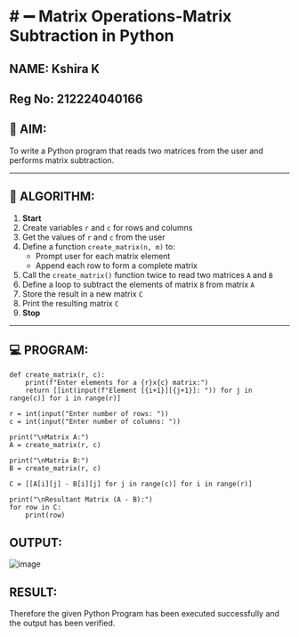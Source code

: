 # # ➖ Matrix Operations-Matrix Subtraction in Python
## NAME: Kshira K
## Reg No: 212224040166
## 🎯 AIM:
To write a Python program that reads two matrices from the user and performs matrix subtraction.

---

## 🧠 ALGORITHM:

1. **Start**
2. Create variables `r` and `c` for rows and columns
3. Get the values of `r` and `c` from the user
4. Define a function `create_matrix(n, m)` to:
   - Prompt user for each matrix element
   - Append each row to form a complete matrix
5. Call the `create_matrix()` function twice to read two matrices `A` and `B`
6. Define a loop to subtract the elements of matrix `B` from matrix `A`
7. Store the result in a new matrix `C`
8. Print the resulting matrix `C`
9. **Stop**

---

## 💻 PROGRAM:
```
def create_matrix(r, c):
    print(f"Enter elements for a {r}x{c} matrix:")
    return [[int(input(f"Element [{i+1}][{j+1}]: ")) for j in range(c)] for i in range(r)]

r = int(input("Enter number of rows: "))
c = int(input("Enter number of columns: "))

print("\nMatrix A:")
A = create_matrix(r, c)

print("\nMatrix B:")
B = create_matrix(r, c)

C = [[A[i][j] - B[i][j] for j in range(c)] for i in range(r)]

print("\nResultant Matrix (A - B):")
for row in C:
    print(row)
```

## OUTPUT:
![image](https://github.com/user-attachments/assets/4d1f77c6-9a40-4cc1-8918-88d9d3566b71)

## RESULT:
Therefore the given Python Program has been executed successfully and the output has been verified.
